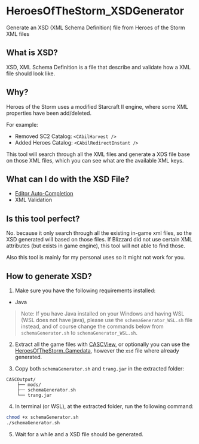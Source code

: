 # HeroesOfTheStorm_XSDGenerator
Generate an XSD (XML Schema Definition) file from Heroes of the Storm XML files

## What is XSD?
XSD, XML Schema Definition is a file that describe and validate how a XML file should look like.

## Why?
Heroes of the Storm uses a modified Starcraft II engine, where some XML properties have been add/deleted.

For example:

- Removed SC2 Catalog: `<CAbilHarvest />`
- Added Heroes Catalog: `<CAbilRedirectInstant />`

This tool will search through all the XML files and generate a XDS file base on those XML files, which you can see what are the available XML keys. 

## What can I do with the XSD File?

- [Editor Auto-Completion](https://jamiephan.github.io/HeroesOfTheStorm_TryMode2.0/modding.html#mod-xml)
- XML Validation

## Is this tool perfect?

No. because it only search through all the existing in-game xml files, so the XSD generated will based on those files. If Blizzard did not use certain XML attributes (but exists in game engine), this tool will not able to find those.

Also this tool is mainly for my personal uses so it might not work for you.

## How to generate XSD?

1. Make sure you have the following requirements installed:

 - Java

>Note: If you have Java installed on your Windows and having WSL (WSL does not have java), please use the `schemaGenerator_WSL.sh` file instead, and of course change the commands below from `schemaGenerator.sh` to `schemaGenerator_WSL.sh`.

2. Extract all the game files with [CASCView](http://www.zezula.net/en/casc/main.html), or optionally you can use the [HeroesOfTheStorm_Gamedata](https://github.com/jamiephan/HeroesOfTheStorm_Gamedata), however the `xsd` file where already generated.

3. Copy both `schemaGenerator.sh` and `trang.jar` in the extracted folder:

```
CASCOutput/
    ├── mods/
    ├── schemaGenerator.sh
    └── trang.jar
```

4. In terminal (or WSL), at the extracted folder, run the following command:

```bash
chmod +x schemaGenerator.sh
./schemaGenerator.sh
```

5. Wait for a while and a XSD file should be generated.

